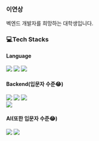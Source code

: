 ### 이연상
벡엔드 개발자를 희망하는 대학생입니다. 

### 💻Tech Stacks
<h4>Language</h4>
<p>
<img src="https://img.shields.io/badge/C++-00599C?style=for-the-badge&logo=c%2B%2B&logoColor=white"> 
<img src="https://img.shields.io/badge/Python-3776AB?style=for-the-badge&logo=Python&logoColor=white">
<img src="https://img.shields.io/badge/JAVA-FF7800?style=for-the-badge&logo=&logoColor=white">

</p>

<h4>Backend(입문자 수준😂)</h4>
<p>
<img src="https://img.shields.io/badge/Spring boot-6DB33F?style=for-the-badge&logo=Spring%20Boot&logoColor=white">
<img src="https://img.shields.io/badge/Node.js-339933?style=for-the-badge&logo=Node.js&logoColor=white">
<img src="https://img.shields.io/badge/MySQL-4479A1?style=for-the-badge&logo=MySQL&logoColor=white">
<br>
<img src="https://img.shields.io/badge/Amazon AWS-FF9900?style=for-the-badge&logo=Amazon%20AWS&logoColor=white">
</p>


<h4>AI(또한 입문자 수준😂)</h4>
<p>
<img src="https://img.shields.io/badge/TensorFlow-FF6F00?style=for-the-badge&logo=TensorFlow&logoColor=white">
<img src="https://img.shields.io/badge/Jupyter Notebook-F37626?style=for-the-badge&logo=Jupyter&logoColor=white">
</p>


